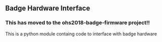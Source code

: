 ## Badge Hardware Interface

### This has moved to the ohs2018-badge-firmware project!!
This is a python module containg code to interface with badge hardware

